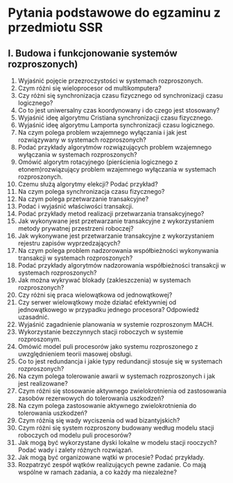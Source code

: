 # Pytania podstawowe do egzaminu z przedmiotu SSR 

## I. Budowa i funkcjonowanie systemów rozproszonych)

01.  Wyjaśnić pojęcie przezroczystości w systemach rozproszonych.
02.  Czym różni się wieloprocesor od multikomputera?
03.  Czy różni się synchronizacja czasu fizycznego od synchronizacji czasu logicznego?
04.  Co to jest uniwersalny czas koordynowany i do czego jest stosowany?
05.  Wyjaśnić ideę algorytmu Cristiana synchronizacji czasu fizycznego.
06.  Wyjaśnić ideę algorytmu Lamporta synchronizacji czasu logicznego.
07.  Na czym polega problem wzajemnego wyłączania i jak jest rozwiązywany w systemach rozproszonych?
08.  Podać przykłady algorytmów rozwiązujących problem wzajemnego wyłączania w systemach rozproszonych?
09.  Omówić algorytm  rotacyjnego (pierścienia logicznego z etonem)rozwiązujący problem wzajemnego wyłączania w systemach rozproszonych.
10. Czemu służą algorytmy elekcji? Podać przykład?
11. Na czym polega synchronizacja czasu fizycznego?
12. Na czym polega przetwarzanie transakcyjne?
13. Podać i wyjaśnić właściwości transakcji.
14. Podać przykłady metod realizacji przetwarzania transakcyjnego?
15. Jak wykonywane jest przetwarzanie transakcyjne z wykorzystaniem metody prywatnej przestrzeni roboczej?
16. Jak wykonywane jest przetwarzanie transakcyjne z wykorzystaniem rejestru zapisów wyprzedzających?
17. Na czym polega problem nadzorowania współbieżności wykonywania transakcji w systemach rozproszonych?
18. Podać przykłady algorytmów nadzorowania współbieżności transakcji w systemach rozproszonych?
19. Jak można wykrywać blokady (zakleszczenia) w systemach rozproszonych?
20. Czy różni się praca wielowątkowa od jednowątkowej?
21. Czy serwer wielowątkowy może działać efektywniej od jednowątkowego w przypadku jednego procesora? Odpowiedź uzasadnić.
22. Wyjaśnić zagadnienie planowania w systemie rozproszonym MACH.
23. Wykorzystanie bezczynnych stacji roboczych w systemie rozproszonym.
24. Omówić model puli procesorów jako systemu rozproszonego z uwzględnieniem teorii masowej obsługi.
25. Co to jest redundancja i jakie typy redundancji stosuje się w systemach rozproszonych?
26. Na czym polega tolerowanie awarii w systemach rozproszonych i jak jest realizowane?
27. Czym różni się stosowanie aktywnego zwielokrotnienia od zastosowania zasobów rezerwowych do tolerowania uszkodzeń?
28. Na czym polega zastosowanie aktywnego zwielokrotnienia do tolerowania uszkodzeń?
29. Czym różnią się wady wyciszenia od wad bizantyjskich?
30.  Czym różni się system rozproszony budowany według modelu stacji roboczych od modelu puli procesorów?
31. Jak mogą być wykorzystane dyski lokalne w modelu stacji rooczych? Podać wady i zalety różnych rozwiązań.
32. Jak mogą być organizowane wątki w procesie? Podać przykłady.
33. Rozpatrzyć zespół wątków realizujących pewne zadanie. Co mają wspólne w ramach zadania, a co każdy ma niezależne?
